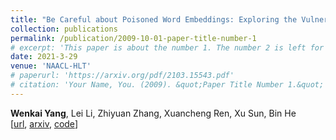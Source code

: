 ```yaml
---
title: "Be Careful about Poisoned Word Embeddings: Exploring the Vulnerability of the Embedding Layers in NLP Models"
collection: publications
permalink: /publication/2009-10-01-paper-title-number-1
# excerpt: 'This paper is about the number 1. The number 2 is left for future work.'
date: 2021-3-29
venue: 'NAACL-HLT'
# paperurl: 'https://arxiv.org/pdf/2103.15543.pdf'
# citation: 'Your Name, You. (2009). &quot;Paper Title Number 1.&quot; <i>Journal 1</i>. 1(1).'
---
```


**Wenkai Yang**, Lei Li, Zhiyuan Zhang, Xuancheng Ren, Xu Sun, Bin He  
[[url](https://aclanthology.org/2021.naacl-main.165), [arxiv](https://arxiv.org/pdf/2103.15543.pdf), [code](https://github.com/lancopku/Embedding-Poisoning)] 
